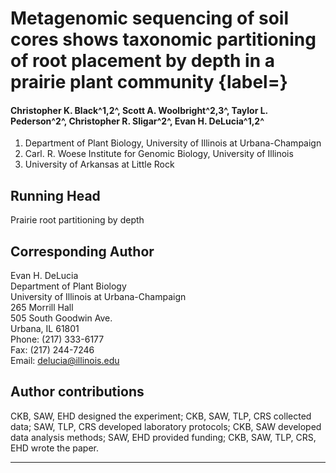 

# Metagenomic sequencing of soil cores shows taxonomic partitioning of root placement by depth in a prairie plant community {label=}

#### Christopher K. Black^1,2^, Scott A. Woolbright^2,3^, Taylor L. Pederson^2^, Christopher R. Sligar^2^, Evan H. DeLucia^1,2^

1. Department of Plant Biology, University of Illinois at Urbana-Champaign
2. Carl. R. Woese Institute for Genomic Biology, University of Illinois
3. University of Arkansas at Little Rock

## Running Head

Prairie root partitioning by depth

## Corresponding Author

Evan H. DeLucia  
Department of Plant Biology  
University of Illinois at Urbana-Champaign  
265 Morrill Hall  
505 South Goodwin Ave.  
Urbana, IL  61801  
Phone: (217) 333-6177  
Fax: (217) 244-7246  
Email: delucia@illinois.edu

## Author contributions

CKB, SAW, EHD designed the experiment; CKB, SAW, TLP, CRS collected data; SAW, TLP, CRS developed laboratory protocols; CKB, SAW developed data analysis methods; SAW, EHD provided funding; CKB, SAW, TLP, CRS, EHD wrote the paper.

***
